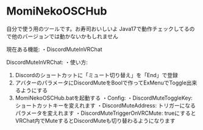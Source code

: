 # MomiNekoOSCHub
自分で使う用のツールです。お寿司おいしいよ
Java17で動作チェックしてるので他のバージョンでは動かないかもしれません

現在ある機能:
・DiscordMuteInVRChat


DiscordMuteInVRChat:
・使い方:
  1. Discordのショートカットに「ミュート切り替え」を「End」で登録
  2. アバターのパラメータにDiscordMuteをBoolで作ってExMenuでToggle出来るようにする
  3. MomiNekoOSCHub.batを起動する
・Config:
  ・DiscordMuteToggleKey: ショートカットキーを変えれます
  ・DiscordMuteAddress: トリガーになるパラメータを変えれます
  ・DiscordMuteTriggerOnVRCMute: trueにするとVRChat内でMuteするとDiscordMuteも切り替わるようになります
